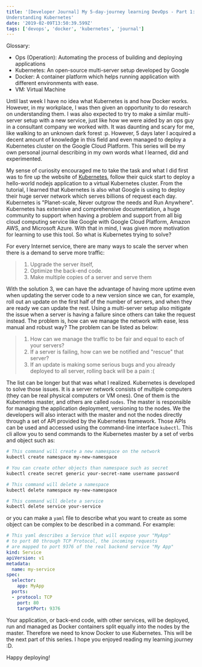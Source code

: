```yaml
---
title: '[Developer Journal] My 5-day-journey learning DevOps - Part 1:
Understanding Kubernetes'
date: '2019-02-09T13:50:39.599Z'
tags: ['devops', 'docker', 'kubernetes', 'journal']
---
```


Glossary:
* Ops (Operation): Automating the process of building and deploying applications
* Kubernetes: An open-source multi-server setup developed by Google
* Docker: A container platform which helps running application with different environments with ease.
* VM: Virtual Machine

Until last week I have no idea what Kubernetes is and how Docker works. However,
in my workplace, I was then given an opportunity to do research on understanding
them. I was also expected to try to make a similar multi-server setup with a new
service, just like how we were aided by an ops guy in a consultant company we
worked with. It was daunting and scary for me, like walking to an unknown dark
forest :p. However, 5 days later I acquired a decent amount of knowledge in
this field and even managed to deploy a Kubernetes cluster on the Google Cloud
Platform. This series will be my own personal journal describing in my own words
what I learned,
did and experimented.

My sense of curiosity encouraged me to take the task and what I did first was to
fire up the website of [Kubernetes](https://kubernetes.io), follow their quick
start to deploy a hello-world nodejs application to a virtual Kubernetes
cluster. From the tutorial, I learned that Kubernetes is also what Google is
using to deploy their huge server network which serves billions of request each
day. Kubernetes is "Planet-scale, Never outgrow the needs and Run Anywhere". Kubernetes has extensive and comprehensive documentation, a huge community to
support when having a problem and support from all big cloud computing service
like Google with Google Cloud Platform, Amazon AWS, and Microsoft Azure. With that in mind, I was given more motivation for learning to use this tool. So what is Kubernetes trying to solve?

For every Internet service, there are many ways to scale the server when there
is a demand to serve more traffic:

> 1. Upgrade the server itself,
> 2. Optimize the back-end code.
> 3. Make multiple copies of a server and serve them

With the solution 3, we can have the advantage of having more uptime even when
updating the server code to a new version since we can, for example, roll out an update on the first half of the number of servers, and when they are ready we
can update the rest. Using a multi-server setup also mitigate the issue when a
server is having a failure since others can take the request instead. The
problem is, how can we manage the network with ease, less manual and robust way?
The problem can be listed as below:

> 1. How can we manage the traffic to be fair and equal to each of your servers?
> 2. If a server is failing, how can we be notified and "rescue" that server?
> 3. If an update is making some serious bugs and you already deployed to all server, rolling back will be a pain :(

The list can be longer but that was what I realized. Kubernetes is developed to solve those issues. It is a server network consists
of multiple computers (they can be real physical computers or VM ones). One of
them is the Kubernetes master, and others are called `nodes`. The master is
responsible for managing the application deployment, versioning to the nodes. We
the developers will also interact with the master and not the nodes directly
through a set of API provided by the Kubernetes framework. Those APIs can be used
and accessed using the command-line interface `kubectl`. This cli allow you to
send commands to the Kubernetes master by a set of verbs and object such as:

```bash
# This command will create a new namespace on the network
kubectl create namespace my-new-namespace

# You can create other objects than namespace such as secret
kubectl create secret generic your-secret-name username password

# This command will delete a namespace
kubectl delete namespace my-new-namespace

# This command will delete a service
kubectl delete service your-service
```

or you can make a `yaml` file to describe what you want to create as some object
can be complex to be described in a command. For example:

```yaml
# This yaml describes a Service that will expose your "MyApp"
# to port 80 through TCP Protocol, the incoming requests
# are mapped to port 9376 of the real backend service "My App"
kind: Service
apiVersion: v1
metadata:
  name: my-service
spec:
  selector:
    app: MyApp
  ports:
  - protocol: TCP
    port: 80
    targetPort: 9376
```

Your application, or back-end code, with other services, will be deployed, run and managed as Docker containers split equally into the nodes by the master. Therefore we need to know Docker to use Kubernetes. This will be the next part of this series. I hope you enjoyed reading my learning journey :D.

Happy deploying!

